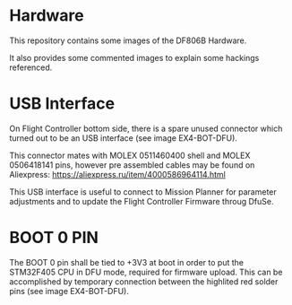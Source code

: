 # Hardware

This repository contains some images of the DF806B Hardware.

It also provides some commented images to explain some hackings referenced.

# USB Interface

On Flight Controller bottom side, there is a spare unused connector which turned out to be an USB interface (see image EX4-BOT-DFU).

This connector mates with MOLEX 0511460400 shell and MOLEX 0506418141 pins, however pre assembled cables may be found on Aliexpress: https://aliexpress.ru/item/4000586964114.html

This USB interface is useful to connect to Mission Planner for parameter adjustments and to update the Flight Controller Firmware throug DfuSe.

# BOOT 0 PIN 

The BOOT 0 pin shall be tied to +3V3 at boot in order to put the STM32F405 CPU in DFU mode, required for firmware upload. This can be accomplished by temporary connection between the highlited red solder pins (see image EX4-BOT-DFU). 
